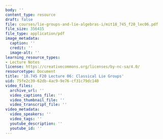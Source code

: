```yaml
---
body: ''
content_type: resource
draft: false
file: courses/lie-groups-and-lie-algebras-i/mit18_745_f20_lec06.pdf
file_size: 356415
file_type: application/pdf
image_metadata:
  caption: ''
  credit: ''
  image-alt: ''
learning_resource_types:
- Lecture Notes
license: https://creativecommons.org/licenses/by-nc-sa/4.0/
resourcetype: Document
title: '18.745 F20 Lecture 06: Classical Lie Groups'
uid: 75fe2c39-62db-4ac9-9e76-cf31c79dc140
video_files:
  archive_url: ''
  video_captions_file: ''
  video_thumbnail_file: ''
  video_transcript_file: ''
video_metadata:
  video_speakers: ''
  video_tags: ''
  youtube_description: ''
  youtube_id: ''
---
```

